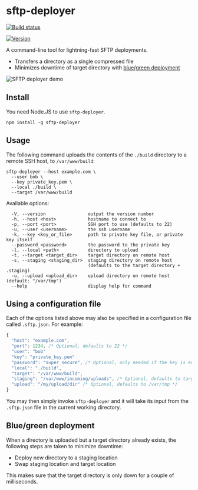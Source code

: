 # sftp-deployer

[![Build status](https://github.com/svandriel/sftp-deployer/actions/workflows/node.js.yml/badge.svg?branch=master)](https://github.com/svandriel/sftp-deployer/actions/workflows/node.js.yml?query=branch%3Amaster)

[![Version](https://img.shields.io/github/package-json/v/svandriel/sftp-deployer?color=%2300d000&label=Latest%20version&style=plastic)](https://www.npmjs.com/package/sftp-deployer)

A command-line tool for lightning-fast SFTP deployments.

- Transfers a directory as a single compressed file
- Minimizes downtime of target directory with [blue/green deployment](https://en.wikipedia.org/wiki/Blue-green_deployment)

![SFTP deployer demo](https://github.com/svandriel/sftp-deployer/blob/master/demo.gif?raw=true)

## Install

You need Node.JS to use `sftp-deployer`.

```
npm install -g sftp-deployer
```

## Usage

The following command uploads the contents of the `./build` directory to a remote SSH host, to `/var/www/build`:

```
sftp-deployer --host example.com \
  --user bob \
  --key private_key.pem \
  --local ./build \
  --target /var/www/build
```

Available options:

```
  -V, --version                output the version number
  -h, --host <host>            hostname to connect to
  -p, --port <port>            SSH port to use (defaults to 22)
  -u, --user <username>        the ssh username
  -k, --key <key_or_file>      path to private key file, or private key itself
  --password <password>        the password to the private key
  -l, --local <path>           directory to upload
  -t, --target <target_dir>    target directory on remote host
  -s, --staging <staging_dir>  staging directory on remote host
                               (defaults to the target directory + .staging)
  -u, --upload <upload_dir>    upload directory on remote host (default: "/var/tmp")
  --help                       display help for command
```

## Using a configuration file

Each of the options listed above may also be specified in a configuration file called `.sftp.json`. For example:

```javascript
{
  "host": "example.com",
  "port": 1234, /* Optional, defaults to 22 */
  "user": "bob"
  "key": "private_key.pem"
  "password": "super_secure", /* Optional, only needed if the key is encrypted */
  "local": "./build",
  "target": "/var/www/build",
  "staging": "/var/www/incoming/uploads", /* Optional, defaults to target directory + .staging */
  "upload": "/my/upload/dir" /* Optional, defaults to /var/tmp */
}
```

You may then simply invoke `sftp-deployer` and it will take its input from the `.sftp.json` file in the current working directory.

## Blue/green deployment

When a directory is uploaded but a target directory already exists, the following steps are taken to minimize downtime:

- Deploy new directory to a staging location
- Swap staging location and target location

This makes sure that the target directory is only down for a couple of milliseconds.
